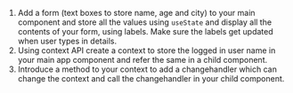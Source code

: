 1. Add a form (text boxes to store name, age and city) to your main component and store all the values using `useState` and display all the contents of your form, using labels. Make sure the labels get updated when user types in details.
2. Using context API create a context to store the logged in user name in your main app component and refer the same in a child component.
3. Introduce a method to your context to add a changehandler which can change the context and call the changehandler in your child component.

